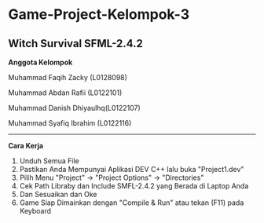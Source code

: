 # Game-Project-Kelompok-3

Witch Survival SFML-2.4.2
---------------------------------------------------------

**Anggota Kelompok**

Muhammad Faqih Zacky	(L0128098)

Muhammad Abdan Rafii	(L0122101)

Muhammad Danish Dhiyaulhq(L0122107)

Muhammad Syafiq Ibrahim (L0122116)

------------------------------------------------------
**Cara Kerja**
1. Unduh Semua File
2. Pastikan Anda Mempunyai Aplikasi DEV C++ lalu buka "Project1.dev"
3. Pilih Menu "Project" -> "Project Options" -> "Directories"
4. Cek Path Libraby dan Include SMFL-2.4.2 yang Berada di Laptop Anda
5. Dan Sesuaikan dan Oke
6. Game Siap Dimainkan dengan "Compile & Run" atau tekan (F11) pada Keyboard
